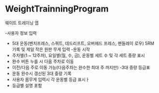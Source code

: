 # WeightTrainningProgram
웨이트 트레이닝 앱

-사용자 정보 입력
  - 5대 운동(벤치프레스, 스쿼트, 데드리프트, 오버헤드 프레스, 펜들레이 로우) 5RM 기록 및 제일 작은 원판 무게 입력
-운동 시작
  - 주차별(1 ~ 12주차), 요일별(월, 수, 금), 운동별 세트 수 및 각 세트 중량 표시
  - 완수 버튼 누를 시 다음 주차로 이동
  - 이전/다음 주로 이동 가능(다음주차는 완수한 최대 주 까지만)
-3대 중량 등급표
  - 운동 완수시 갱신된 3대 중량 기록
  - 사용자 몸무게 입력시 각 운동별 등급 표시ㅏ
  - 등급별 설명 포함
